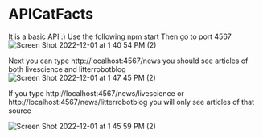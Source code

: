 # APICatFacts

It is a basic API :)
Use the following npm start
Then go to port 4567
![Screen Shot 2022-12-01 at 1 40 54 PM (2)](https://user-images.githubusercontent.com/22809173/205165035-63e26c2f-0732-4369-a10b-33d366355840.png)

Next you can type http://localhost:4567/news
you should see articles of both livescience and litterrobotblog
![Screen Shot 2022-12-01 at 1 47 45 PM (2)](https://user-images.githubusercontent.com/22809173/205166028-b812b1b3-9201-49ca-8987-e6cb633924ad.png)



If you type http://localhost:4567/news/livescience or http://localhost:4567/news/litterrobotblog
you will only see articles of that source 

![Screen Shot 2022-12-01 at 1 45 59 PM (2)](https://user-images.githubusercontent.com/22809173/205165825-8e52c793-912b-45e0-9726-ae479c3a84d1.png)
